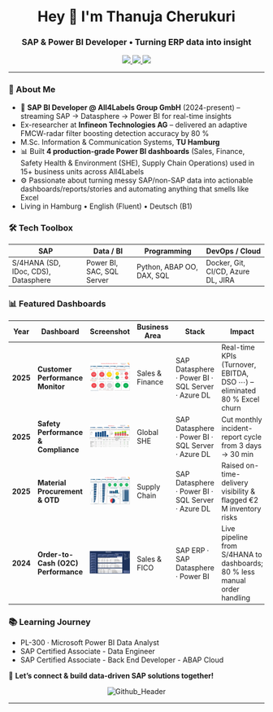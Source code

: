 <h1 align="center">Hey 👋 I'm Thanuja Cherukuri</h1>
<h3 align="center">SAP & Power BI Developer • Turning ERP data into insight</h3>

<p align="center">
  <a href="mailto:thanujacherukuri111@gmail.com">
    <img src="https://img.shields.io/badge/Email-D14836?style=for-the-badge&logo=gmail&logoColor=white"/>
  </a>
  <a href="https://www.linkedin.com/in/thanuja-c/">
    <img src="https://img.shields.io/badge/LinkedIn-0A66C2?style=for-the-badge&logo=linkedin&logoColor=white"/>
  </a>
  <a href="https://github.com/Cherukuri-Thanu">
    <img src="https://img.shields.io/github/followers/Cherukuri-Thanu?style=for-the-badge&label=Follow&logo=github"/>
  </a>
</p>

---

### 🚀 About Me
- 🏢  **SAP BI Developer @ All4Labels Group GmbH** (2024-present) – streaming SAP → Datasphere → Power BI for real-time insights
- Ex-researcher at **Infineon Technologies AG** – delivered an adaptive FMCW-radar filter boosting detection accuracy by 80 %
- M.Sc. Information & Communication Systems, **TU Hamburg**  
- 📊  Built **4 production-grade Power BI dashboards** (Sales, Finance, Safety Health & Environment (SHE), Supply Chain Operations) used in 15+ business units across All4Labels
- ⚙️  Passionate about turning messy SAP/non-SAP data into actionable dashboards/reports/stories and automating anything that smells like Excel
-  Living in Hamburg • English (Fluent) • Deutsch (B1)  

### 🛠️ Tech Toolbox
| SAP | Data / BI | Programming | DevOps / Cloud |
|-----|-----------|-------------|----------------|
| S/4HANA (SD, IDoc, CDS), Datasphere | Power BI, SAC, SQL Server | Python, ABAP OO, DAX, SQL | Docker, Git, CI/CD, Azure DL, JIRA |

### 📊 Featured Dashboards

| Year | Dashboard | Screenshot | Business Area | Stack | Impact |
|------|-----------|------------|---------------|-------|--------|
| **2025** | **Customer Performance Monitor** | <img src="customer-performance-overview.png" width="160" alt="Customer Performance Monitor"> | Sales & Finance | SAP Datasphere · Power BI · SQL Server · Azure DL | Real-time KPIs (Turnover, EBITDA, DSO ⋯) – eliminated 80 % Excel churn |
| **2025** | **Safety Performance & Compliance** | <img src="safety-performance-overview.png" width="160" alt="Safety Performance dashboard"> | Global SHE | SAP Datasphere · Power BI · SQL Server · Azure DL | Cut monthly incident-report cycle from 3 days → 30 min |
| **2025** | **Material Procurement & OTD** | <img src="procurement-otd-overview.png" width="160" alt="Procurement & OTD dashboard"> | Supply Chain | SAP Datasphere · Power BI · SQL Server · Azure DL | Raised on-time-delivery visibility & flagged €2 M inventory risks |
| **2024** | **Order-to-Cash (O2C) Performance** | <img src="procurement-overview.png" width="160" alt="Order-to-Cash dashboard"> | Sales & FICO | SAP ERP · SAP Datasphere · Power BI | Live pipeline from S/4HANA to dashboards; 80 % less manual order handling |


### 📚 Learning Journey
- PL-300 · Microsoft Power BI Data Analyst  
- SAP Certified Associate - Data Engineer
- SAP Certified Associate - Back End Developer - ABAP Cloud
  
💬 **Let’s connect & build data-driven SAP solutions together!**

<div align="center">
  
![Github_Header](https://github.com/Thanu-Cherukuri/Thanu-Cherukuri/assets/112831076/cde20d72-2ae7-4421-b7eb-75a26b176b2a)

---
